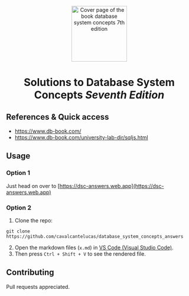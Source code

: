 <!-- ![Cover page of the book database system concepts 7th edition](https://www.db-book.com/images/db7-cover.jpg) -->
<p align="center">
  <img src="./db7-cover.jpg" height="150" alt="Cover page of the book database system concepts 7th edition">
</p>

<div align="center">

# Solutions to **Database System Concepts** _Seventh Edition_

</div>


## References & Quick access

- https://www.db-book.com/
- https://www.db-book.com/university-lab-dir/sqljs.html

## Usage

### Option 1

Just head on over to [https://dsc-answers.web.app](https://dsc-answers.web.app)

### Option 2 

1. Clone the repo: 
```
git clone https://github.com/cavalcantelucas/database_system_concepts_answers
```

2. Open the markdown files (`x.md`) in [VS Code (Visual Studio Code)](https://code.visualstudio.com/). 
3. Then press `Ctrl + Shift + V` to see the rendered file.


## Contributing

Pull requests appreciated.
